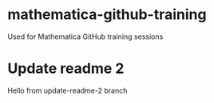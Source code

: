 # mathematica-github-training
Used for Mathematica GitHub training sessions

# Update readme 2
Hello from update-readme-2 branch
